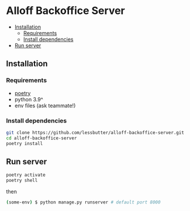 # Alloff Backoffice Server

- [Installation](#installation)
  - [Requirements](#requirements)
  - [Install dependencies](#install-dependencies)
- [Run server](#run-server)

## Installation

### Requirements

- [poetry](https://python-poetry.org/)
- python 3.9^
- env files (ask teammate!)

### Install dependencies

```bash
git clone https://github.com/lessbutter/alloff-backoffice-server.git
cd alloff-backoffice-server
poetry install
```

## Run server

```bash
poetry activate
poetry shell
```

then

```bash
(some-env) $ python manage.py runserver # default port 8000
```
